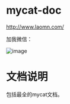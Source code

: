 # mycat-doc
http://www.laomn.com/


加我微信：

 ![image](https://github.com/henanren/majiang/blob/master/jpg/weixin.jpg)
 
 
 
 
 # 文档说明
 包括最全的mycat文档。
